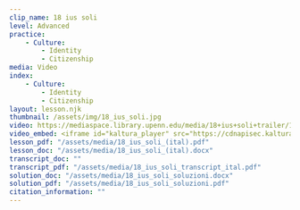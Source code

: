 ```yaml
---
clip_name: 18 ius soli
level: Advanced
practice: 
    - Culture:
        - Identity
        - Citizenship
media: Video
index: 
    - Culture:
        - Identity
        - Citizenship
layout: lesson.njk
thumbnail: /assets/img/18_ius_soli.jpg
video: https://mediaspace.library.upenn.edu/media/18+ius+soli+trailer/1_nqkwjw5w
video_embed: <iframe id="kaltura_player" src="https://cdnapisec.kaltura.com/p/1147242/sp/114724200/embedIframeJs/uiconf_id/9757771/partner_id/1147242?iframeembed=true&playerId=kaltura_player&entry_id=1_nqkwjw5w&flashvars[streamerType]=auto&amp;flashvars[localizationCode]=en&amp;flashvars[sideBarContainer.plugin]=true&amp;flashvars[sideBarContainer.position]=left&amp;flashvars[sideBarContainer.clickToClose]=true&amp;flashvars[chapters.plugin]=true&amp;flashvars[chapters.layout]=vertical&amp;flashvars[chapters.thumbnailRotator]=false&amp;flashvars[streamSelector.plugin]=true&amp;flashvars[EmbedPlayer.SpinnerTarget]=videoHolder&amp;flashvars[dualScreen.plugin]=true&amp;flashvars[Kaltura.addCrossoriginToIframe]=true&amp;&wid=1_qcca09rq" width="400" height="285" allowfullscreen webkitallowfullscreen mozAllowFullScreen allow="autoplay *; fullscreen *; encrypted-media *" sandbox="allow-downloads allow-forms allow-same-origin allow-scripts allow-top-navigation allow-pointer-lock allow-popups allow-modals allow-orientation-lock allow-popups-to-escape-sandbox allow-presentation allow-top-navigation-by-user-activation" frameborder="0" title="18 ius soli trailer"></iframe>
lesson_pdf: "/assets/media/18_ius_soli_(ital).pdf"
lesson_doc: "/assets/media/18_ius_soli_(ital).docx"
transcript_doc: ""
transcript_pdf: "/assets/media/18_ius_soli_transcript_ital.pdf"
solution_doc: "/assets/media/18_ius_soli_soluzioni.docx"
solution_pdf: "/assets/media/18_ius_soli_soluzioni.pdf"
citation_information: ""
---
```

